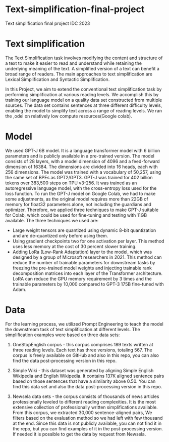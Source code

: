 # Text-simplification-final-project
Text simplification final project IDC 2023


# Text simplification
The Text Simplification task involves modifying the content and structure of a text to make it easier to read and understand while retaining the underlying meaning of the text. A simplified version of a text can benefit a broad range of readers. The main approaches to text simplification are Lexical Simplification and Syntactic Simplification.

In this Project, we aim to extend the conventional text simplification task by performing simplification at various reading levels. We accomplish this by training our language model on a quality data set constructed from multiple sources. The data set contains sentences at three different difficulty levels, enabling the model to simplify text across a range of reading levels. We ran the ,odel on relatively low compute resources(Google colab).

# Model
We used GPT-J 6B model. It is a language transformer model with 6 billion parameters and is publicly available in a pre-trained version. The model consists of 28 layers, with a model dimension of 4096 and a feed-forward dimension of 16384. The dimensions are divided into 16 heads, each with 256 dimensions. The model was trained with a vocabulary of 50,257, using the same set of BPEs as GPT2/GPT3. GPT-J was trained for 402 billion tokens over 383,500 steps on TPU v3-256. It was trained as an autoregressive language model, with the cross-entropy loss used for the loss function.
To run the GPT-J model on Google Colab, we had to make some adjustments, as the original model requires more than 22GB of memory for float32 parameters alone, not including the guardians and optimizer. Therefore, we applied three techniques to make GPT-J suitable for Colab, which could be used for fine-tuning and testing with 11GB available.
The three techniques we used are:
- Large weight tensors are quantized using dynamic 8-bit quantization and are de-quantized only before using them.
- Using gradient checkpoints two for one activation per layer. This method uses less memory at the cost of 30 percent slower training.
- Adding LoRa (Low-Rank Adaptation) layer to the model, which was designed by a group of Microsoft researchers in 2021. This method can reduce the number of trainable parameters for downstream tasks by freezing the pre-trained model weights and injecting trainable rank decomposition matrices into each layer of the Transformer architecture. LoRA can reduce the GPU memory requirement by 3 times and the trainable parameters by 10,000 compared to GPT-3 175B fine-tuned with Adam.

# Data
For the learning process, we utilized Prompt Engineering to teach the model the downstream task of text simplification at different levels. The simplification examples were based on three data sets:

1. OneStopEnglish corpus - this corpus comprises 189 texts written at three reading levels. Each text has three versions, totaling 567. The corpus is freely available on GitHub and also in this repo, you can also find the data post-processing version in this repo.

2. Simple Wiki - this dataset was generated by aligning Simple English Wikipedia and English Wikipedia. It contains 137K aligned sentence pairs based on those sentences that have a similarity above 0.50. You can find this data set and also the data post-processing version in this repo. 

3. Newsela data sets - the corpus consists of thousands of news articles professionally leveled to different reading complexities. It is the most extensive collection of professionally written simplifications available. From this corpus, we extracted 30,000 sentence-aligned pairs, We filters based on the evaluation method so we had left with few thousand at the end. Since this data is not publicly available, you can not find it in the repo, but you can find examples of it in the post-processing version. If needed it is possible to get the data by request from Newsela.

